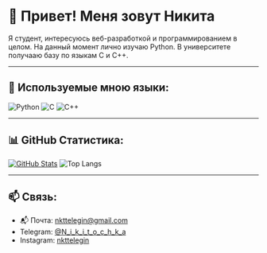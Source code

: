 # 👋 Привет! Меня зовут Никита

Я студент, интересуюсь веб-разработкой и программированием в целом.
На данный момент лично изучаю Python.
В университете получааю базу по языкам C и C++.

---

## 🧰 Используемые мною языки:

![Python](https://img.shields.io/badge/Python-3776AB?style=for-the-badge&logo=python&logoColor=white)
![C](https://img.shields.io/badge/C-00599C?style=for-the-badge&logo=c&logoColor=white)
![C++](https://img.shields.io/badge/C++-00599C?style=for-the-badge&logo=c%2B%2B&logoColor=white)

---

## 📊 GitHub Статистика:

[![GitHub Stats](https://github-readme-stats.vercel.app/api?username=N1k1t-a&show_icons=true&theme=default)](https://github-readme-stats.vercel.app/api?username=N1k1t-a&show_icons=true&theme=radical
)
![Top Langs](https://github-readme-stats.vercel.app/api/top-langs/?username=N1k1t-a&layout=compact&theme=tokyonight)


---

## 📫 Связь:

- 📬 Почта: [nkttelegin@gmail.com](mailto:nkttelegin@gmail.com)  
- Telegram: [@N_i_k_i_t_o_c_h_k_a](https://t.me/N_i_k_i_t_o_c_h_k_a)  
- Instagram: [nkttelegin](https://www.instagram.com/nkttelegin/)
